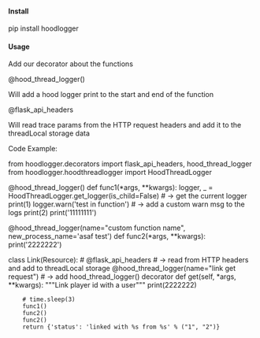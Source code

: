 #### Install

pip install hoodlogger


#### Usage

Add our decorator about the functions

@hood_thread_logger()

Will add a hood logger print to the start and end of the function

@flask_api_headers

Will read trace params from the HTTP request headers and add it to the threadLocal storage data


Code Example:

from hoodlogger.decorators import flask_api_headers, hood_thread_logger
from hoodlogger.hoodthreadlogger import HoodThreadLogger

@hood_thread_logger()
def func1(*args, **kwargs):
    logger, _ = HoodThreadLogger.get_logger(is_child=False) # -> get the current logger
    print(1)
    logger.warn('test in function') # -> add a custom warn msg to the logs
    print(2)
    print('11111111')


@hood_thread_logger(name="custom function name", new_process_name='asaf test')
def func2(*args, **kwargs):
    print('2222222')


class Link(Resource):
    # @flask_api_headers # -> read from HTTP headers and add to threadLocal storage
    @hood_thread_logger(name="link get request") # -> add hood_thread_logger() decorator 
    def get(self, *args, **kwargs):
        """Link player id with a user"""
        print(2222222)

        # time.sleep(3)
        func1()
        func2()
        func2()
        return {'status': 'linked with %s from %s' % ("1", "2")}

